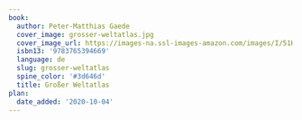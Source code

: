 ```yaml
---
book:
  author: Peter-Matthias Gaede
  cover_image: grosser-weltatlas.jpg
  cover_image_url: https://images-na.ssl-images-amazon.com/images/I/51HSSS7lBGL._SX372_BO1,204,203,200_.jpg
  isbn13: '9783765394669'
  language: de
  slug: grosser-weltatlas
  spine_color: '#3d646d'
  title: Großer Weltatlas
plan:
  date_added: '2020-10-04'
---
```

